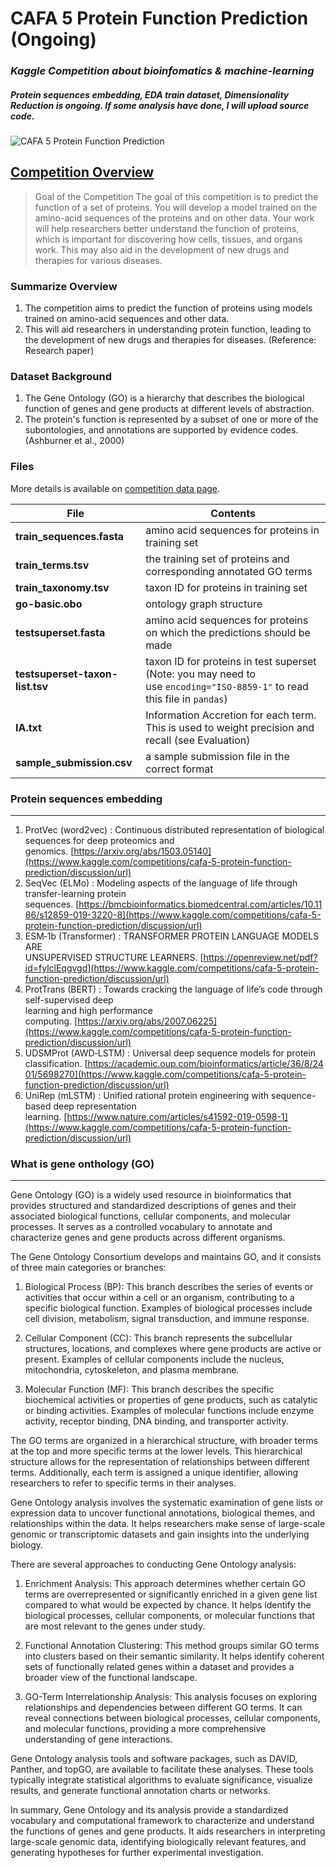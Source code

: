 # CAFA 5 Protein Function Prediction (Ongoing)
### *Kaggle Competition about bioinfomatics & machine-learning*

##### Protein sequences embedding, EDA train dataset, Dimensionality Reduction is ongoing. If some analysis have done, I will upload source code.


![CAFA 5 Protein Function Prediction](https://storage.googleapis.com/kaggle-competitions/kaggle/41875/logos/thumb76_76.png?t=2023-02-28-14-18-54)


## [Competition Overview](https://www.kaggle.com/competitions/cafa-5-protein-function-prediction/overview)

>  Goal of the Competition
>  The goal of this competition is to predict the function of a set of proteins. You will develop a model trained on the amino-acid sequences of the proteins and on other data. Your work will help ​​researchers better understand the function of proteins, which is important for discovering how cells, tissues, and organs work. This may also aid in the development of new drugs and therapies for various diseases.


### Summarize Overview

1.  The competition aims to predict the function of proteins using models trained on amino-acid sequences and other data.
2.  This will aid researchers in understanding protein function, leading to the development of new drugs and therapies for diseases. (Reference: Research paper)

### Dataset Background

1.  The Gene Ontology (GO) is a hierarchy that describes the biological function of genes and gene products at different levels of abstraction.
2.  The protein's function is represented by a subset of one or more of the subontologies, and annotations are supported by evidence codes. (Ashburner et al., 2000)

###  Files
More details is available on [competition data page](https://www.kaggle.com/competitions/cafa-5-protein-function-prediction/data).

| File | Contents |
|---|-----|
|**train_sequences.fasta**|amino acid sequences for proteins in training set|
|**train_terms.tsv**|the training set of proteins and corresponding annotated GO terms|
|**train_taxonomy.tsv**|taxon ID for proteins in training set|
|**go-basic.obo**|ontology graph structure|
|**testsuperset.fasta**|amino acid sequences for proteins on which the predictions should be made|
|**testsuperset-taxon-list.tsv**|taxon ID for proteins in test superset (Note: you may need to use `encoding="ISO-8859-1"` to read this file in `pandas`)|
|**IA.txt** |Information Accretion for each term. This is used to weight precision and recall (see Evaluation)|
|**sample_submission.csv**|a sample submission file in the correct format|

### Protein sequences embedding
***

1.  ProtVec (word2vec) : Continuous distributed representation of biological sequences for deep proteomics and genomics. [https://arxiv.org/abs/1503.05140](https://www.kaggle.com/competitions/cafa-5-protein-function-prediction/discussion/url)
2.  SeqVec (ELMo) : Modeling aspects of the language of life through transfer-learning protein sequences. [https://bmcbioinformatics.biomedcentral.com/articles/10.1186/s12859-019-3220-8](https://www.kaggle.com/competitions/cafa-5-protein-function-prediction/discussion/url)
3.  ESM‐1b (Transformer) : TRANSFORMER PROTEIN LANGUAGE MODELS ARE  
    UNSUPERVISED STRUCTURE LEARNERS. [https://openreview.net/pdf?id=fylclEqgvgd](https://www.kaggle.com/competitions/cafa-5-protein-function-prediction/discussion/url)
4.  ProtTrans (BERT) : Towards cracking the language of life’s code through self-supervised deep  
    learning and high performance computing. [https://arxiv.org/abs/2007.06225](https://www.kaggle.com/competitions/cafa-5-protein-function-prediction/discussion/url)
5.  UDSMProt (AWD‐LSTM) : Universal deep sequence models for protein classification. [https://academic.oup.com/bioinformatics/article/36/8/2401/5698270](https://www.kaggle.com/competitions/cafa-5-protein-function-prediction/discussion/url)
6.  UniRep (mLSTM) : Unified rational protein engineering with sequence-based deep representation learning. [https://www.nature.com/articles/s41592-019-0598-1](https://www.kaggle.com/competitions/cafa-5-protein-function-prediction/discussion/url)


### What is gene onthology (GO)
***

Gene Ontology (GO) is a widely used resource in bioinformatics that provides structured and standardized descriptions of genes and their associated biological functions, cellular components, and molecular processes. It serves as a controlled vocabulary to annotate and characterize genes and gene products across different organisms.

The Gene Ontology Consortium develops and maintains GO, and it consists of three main categories or branches:

1. Biological Process (BP): This branch describes the series of events or activities that occur within a cell or an organism, contributing to a specific biological function. Examples of biological processes include cell division, metabolism, signal transduction, and immune response.

2. Cellular Component (CC): This branch represents the subcellular structures, locations, and complexes where gene products are active or present. Examples of cellular components include the nucleus, mitochondria, cytoskeleton, and plasma membrane.

3. Molecular Function (MF): This branch describes the specific biochemical activities or properties of gene products, such as catalytic or binding activities. Examples of molecular functions include enzyme activity, receptor binding, DNA binding, and transporter activity.

The GO terms are organized in a hierarchical structure, with broader terms at the top and more specific terms at the lower levels. This hierarchical structure allows for the representation of relationships between different terms. Additionally, each term is assigned a unique identifier, allowing researchers to refer to specific terms in their analyses.

Gene Ontology analysis involves the systematic examination of gene lists or expression data to uncover functional annotations, biological themes, and relationships within the data. It helps researchers make sense of large-scale genomic or transcriptomic datasets and gain insights into the underlying biology.

There are several approaches to conducting Gene Ontology analysis:

1. Enrichment Analysis: This approach determines whether certain GO terms are overrepresented or significantly enriched in a given gene list compared to what would be expected by chance. It helps identify the biological processes, cellular components, or molecular functions that are most relevant to the genes under study.

2. Functional Annotation Clustering: This method groups similar GO terms into clusters based on their semantic similarity. It helps identify coherent sets of functionally related genes within a dataset and provides a broader view of the functional landscape.

3. GO-Term Interrelationship Analysis: This analysis focuses on exploring relationships and dependencies between different GO terms. It can reveal connections between biological processes, cellular components, and molecular functions, providing a more comprehensive understanding of gene interactions.

Gene Ontology analysis tools and software packages, such as DAVID, Panther, and topGO, are available to facilitate these analyses. These tools typically integrate statistical algorithms to evaluate significance, visualize results, and generate functional annotation charts or networks.

In summary, Gene Ontology and its analysis provide a standardized vocabulary and computational framework to characterize and understand the functions of genes and gene products. It aids researchers in interpreting large-scale genomic data, identifying biologically relevant features, and generating hypotheses for further experimental investigation.
